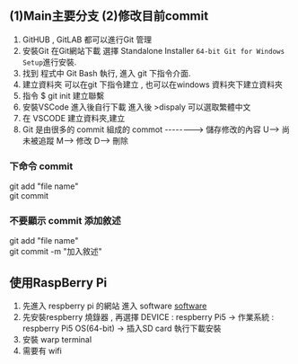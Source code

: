 
## (1)Main主要分支 (2)修改目前commit

1. GitHUB , GitLAB 都可以進行Git 管理
2. 安裝Git 在Git網站下載 選擇 Standalone Installer `64-bit Git for Windows Setup`進行安裝.
3. 找到 程式中 Git Bash 執行, 進入 git 下指令介面.
4. 建立資料夾 可以在git 下指令建立 , 也可以在windows 資料夾下建立資料夾
5. 指令 $ git init 建立聯繫
6. 安裝VSCode 進入後自行下載 進入後 >dispaly 可以選取繁體中文
7. 在 VSCODE 建立資料夾,建立
8. Git 是由很多的 commit 組成的
    commot --------> 儲存修改的內容
    U--> 尚未被追蹤
    M--> 修改
    D--> 刪除
### 下命令 commit
git add "file name"\
git commit
### 不要顯示 commit 添加敘述
git add "file name"\
git commit -m "加入敘述"
## 使用RaspBerry Pi 
1. 先進入 respberry pi 的網站 進入 software [software](https://www.raspberrypi.com/software/)
2. 先安裝respberry 燒錄器 , 再選擇 DEVICE : respberry Pi5 -> 作業系統 : respberry Pi5 OS(64-bit) -> 插入SD card 執行下載安裝
3. 安裝 warp terminal
4. 需要有 wifi

